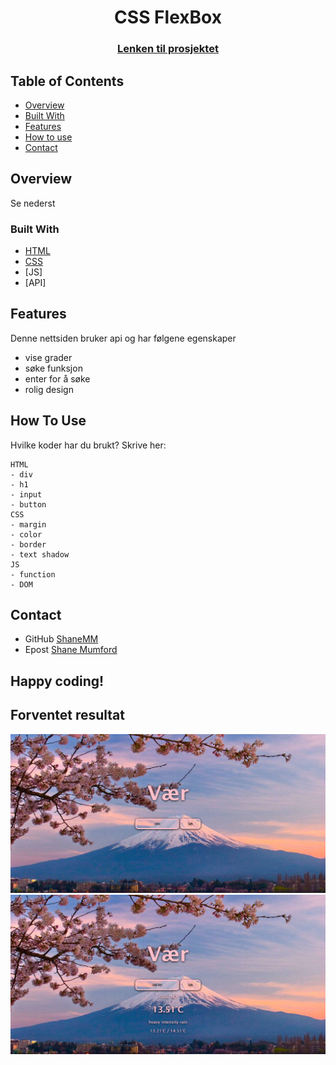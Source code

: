 
<h1 align="center">CSS FlexBox</h1>
<div align="center">
  <h3>
    <a href="https://github.com/roykenvgs/test">
      Lenken til prosjektet
    </a>
  </h3>
</div>
<!-- TABLE OF CONTENTS -->

## Table of Contents

- [Overview](#overview)
- [Built With](#built-with)
- [Features](#features)
- [How to use](#how-to-use)
- [Contact](#contact)

<!-- OVERVIEW -->
## Overview
Se nederst

### Built With
- [HTML](https://www.w3schools.com/html/)
- [CSS](https://www.w3schools.com/css/default.asp)
- [JS]
- [API]

## Features
Denne nettsiden bruker api og har følgene egenskaper
- vise grader
- søke funksjon 
- enter for å søke
- rolig design

## How To Use
Hvilke koder har du brukt? Skrive her:

```
HTML 
- div
- h1
- input
- button
CSS 
- margin
- color
- border
- text shadow
JS
- function
- DOM

```

## Contact
- GitHub [ShaneMM](https://github.com/roykenvgs)
- Epost [Shane Mumford](shaneskole07@gmail.com)


## Happy coding!

## Forventet resultat

![Image_1](img/sok.png)
![Image_2](img/oslo.png)